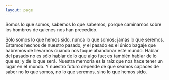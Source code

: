 ```yaml
---
layout: page
---
```


Somos lo que somos, sabemos lo que sabemos, porque caminamos sobre los hombros de quienes nos han precedido.

Sólo somos lo que hemos sido, nunca lo que somos; jamás lo que seremos. Estamos hechos de nuestro pasado, y el pasado es el único bagaje que habremos de llevarnos cuando nos toque abandonar este mundo. Hablar del pasado no es sólo hablar de lo que algo fue; es también hablar de lo que es; y de lo que será. Nuestra memoria es la raíz que nos hace tener un lugar en el mundo. Y nuestro futuro depende de que seamos capaces de saber no lo que somos, no lo que seremos, sino lo que hemos sido.
